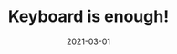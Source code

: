 ---
title: Keyboard is enough!
date: 2021-03-01
publishedOn: Instagram
thumb: ./thumb.png
url: https://www.instagram.com/p/B_yvTP-JKVx/
---